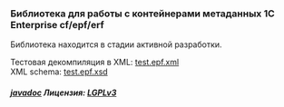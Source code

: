 ### Библиотека для работы с контейнерами метаданных 1C Enterprise cf/epf/erf

Библиотека находится в стадии активной разработки.

Тестовая декомпиляция в XML: [test.epf.xml](./test-data/test.epf.v8fs/test.epf.xml)
<br>
XML schema: [test.epf.xsd](./test-data/test.epf.v8fs/test.epf.xsd)


##### [javadoc](https://psyriccio.github.io/v8fs/) Лицензия: [LGPLv3](./LICENSE.TXT)
